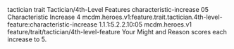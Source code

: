<ability>
  <metadata>
    <class>tactician</class>
    <feature_type>trait</feature_type>
    <file_dpath>Tactician/4th-Level Features</file_dpath>
    <item_id>characteristic-increase</item_id>
    <item_index>05</item_index>
    <item_name>Characteristic Increase</item_name>
    <level>4</level>
    <scc>mcdm.heroes.v1:feature.trait.tactician.4th-level-feature:characteristic-increase</scc>
    <scdc>1.1.1:5.2.2.10:05</scdc>
    <source>mcdm.heroes.v1</source>
    <type>feature/trait/tactician/4th-level-feature</type>
  </metadata>
  <effects>
    <effect type="mundane">Your Might and Reason scores each increase to 5.</effect>
  </effects>
</ability>
